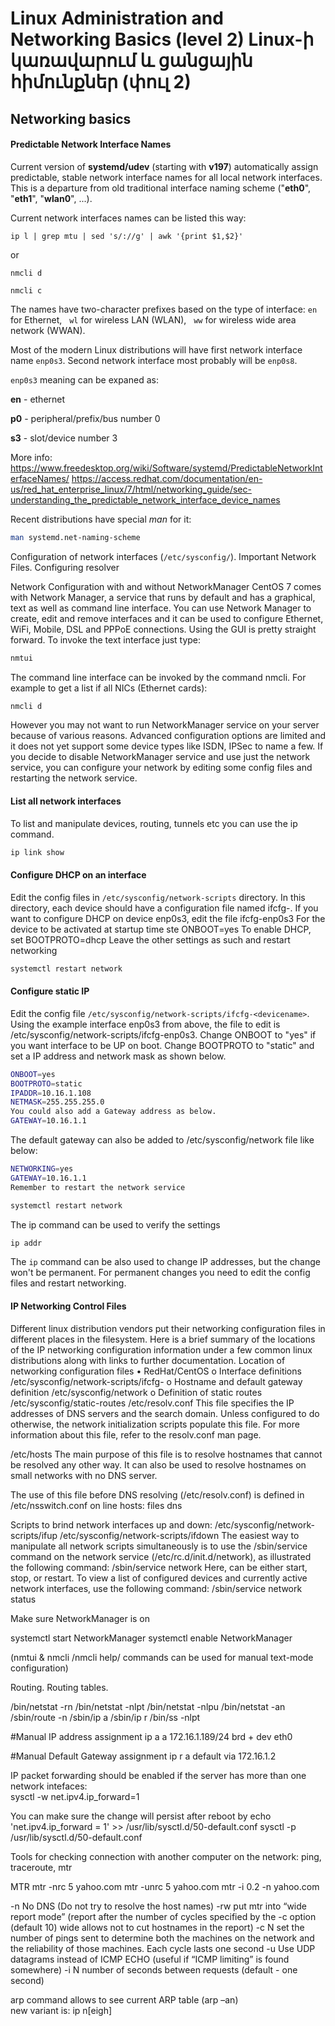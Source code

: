 # Linux Administration and Networking Basics (level 2) Linux-ի կառավարում և ցանցային հիմունքներ (փուլ 2)

## Networking basics

#### Predictable Network Interface Names
Current version of **systemd/udev** (starting with **v197**) automatically assign predictable, 
stable network interface names for all local network interfaces. 
This is a departure from old traditional interface naming scheme 
("**eth0**", "**eth1**", "**wlan0**", ...).

Current network interfaces names can be listed this way:

`ip l | grep mtu | sed 's/://g' | awk '{print $1,$2}' `

or

`nmcli d`

`nmcli c`


The names have two-character prefixes based on the type of interface:
`en` for Ethernet,
&nbsp; 
`wl` for wireless LAN (WLAN),
&nbsp;
`ww` for wireless wide area network (WWAN).

Most of the modern Linux distributions will have first network interface name 
`enp0s3`. Second network interface most probably will be `enp0s8`.

`enp0s3` meaning can be expaned as: 

**en** - ethernet 

**p0** - peripheral/prefix/bus number 0

**s3** - slot/device number 3

More info: https://www.freedesktop.org/wiki/Software/systemd/PredictableNetworkInterfaceNames/
https://access.redhat.com/documentation/en-us/red_hat_enterprise_linux/7/html/networking_guide/sec-understanding_the_predictable_network_interface_device_names

Recent distributions have special _man_ for it:

```bash
man systemd.net-naming-scheme
```


Configuration of network interfaces (`/etc/sysconfig/`).  Important Network Files.
Configuring resolver

Network Configuration with and without NetworkManager
CentOS 7 comes with Network Manager, a service that runs by default and has a graphical, text as well as command line interface. You can use Network Manager to create, edit and remove interfaces and it can be used to configure Ethernet, WiFi, Mobile, DSL and PPPoE connections. Using the GUI is pretty straight forward. To invoke the text interface just type:
```bash
nmtui
```
The command line interface can be invoked by the command nmcli. For example to get a list if all NICs (Ethernet cards):
```bash
nmcli d
```
However you may not want to run NetworkManager service on your server because of various reasons. Advanced configuration options are limited and it does not yet support some device types like ISDN, IPSec to name a few. If you decide to disable NetworkManager service and use just the network service, you can configure your network by editing some config files and restarting the network service.


#### List all network interfaces
To list and manipulate devices, routing, tunnels etc you can use the ip command.
```bash
ip link show
```

#### Configure DHCP on an interface
Edit the config files in `/etc/sysconfig/network-scripts` directory. In this directory, each device should have a configuration file named ifcfg-<device-name>. If you want to configure DHCP on device enp0s3, edit the file ifcfg-enp0s3
For the device to be activated at startup time ste ONBOOT=yes
To enable DHCP, set BOOTPROTO=dhcp
Leave the other settings as such and restart networking
```bash
systemctl restart network
```

#### Configure static IP
Edit the config file `/etc/sysconfig/network-scripts/ifcfg-<devicename>`. Using the example interface enp0s3 from above, the file to edit is /etc/sysconfig/network-scripts/ifcfg-enp0s3. Change ONBOOT to "yes" if you want interface to be UP on boot. Change BOOTPROTO to "static" and set a IP address and network mask as shown below.
```bash
ONBOOT=yes
BOOTPROTO=static
IPADDR=10.16.1.108
NETMASK=255.255.255.0
You could also add a Gateway address as below.
GATEWAY=10.16.1.1
```

The default gateway can also be added to /etc/sysconfig/network file like below:
```bash
NETWORKING=yes
GATEWAY=10.16.1.1
Remember to restart the network service
```

```bash
systemctl restart network
```

The ip command can be used to verify the settings
```bash
ip addr
```

The `ip` command can be also used to change IP addresses, but the change won't be permanent. For permanent changes you need to edit the config files and restart networking.


#### IP Networking Control Files

Different linux distribution vendors put their networking configuration files in different places in the filesystem. Here is a brief summary of the locations of the IP networking configuration information under a few common linux distributions along with links to further documentation. 
Location of networking configuration files
•	RedHat/CentOS
o	Interface definitions 				 /etc/sysconfig/network-scripts/ifcfg-<interface-name> 
o	Hostname and default gateway definition /etc/sysconfig/network 
o	Definition of static routes 			 /etc/sysconfig/static-routes 
/etc/resolv.conf
This file specifies the IP addresses of DNS servers and the search domain. 
Unless configured to do otherwise, the network initialization scripts populate this file. For more information about this file, refer to the resolv.conf man page.

/etc/hosts
The main purpose of this file is to resolve hostnames that cannot be resolved any other way. It can also be used to resolve hostnames on small networks with no DNS 
server. 

The use of this file before DNS resolving (/etc/resolv.conf) is defined in /etc/nsswitch.conf on line 
hosts:      files dns

Scripts to brind network interfaces up and down:
/etc/sysconfig/network-scripts/ifup
/etc/sysconfig/network-scripts/ifdown
The easiest way to manipulate all network scripts simultaneously is to use the /sbin/service command on the network service (/etc/rc.d/init.d/network), as illustrated the following command: 
/sbin/service network <action>
Here, <action> can be either start, stop, or restart. 
To view a list of configured devices and currently active network interfaces, use the following command: 
/sbin/service network status

Make sure NetworkManager is on

systemctl start NetworkManager
systemctl enable NetworkManager 

(nmtui & nmcli /nmcli help/ commands can be used for manual text-mode configuration)

Routing. Routing tables.

/bin/netstat -rn 
/bin/netstat -nlpt
/bin/netstat -nlpu
/bin/netstat -an
/sbin/route -n
/sbin/ip a
/sbin/ip r
/bin/ss -nlpt

#Manual IP address assignment
ip a a 172.16.1.189/24 brd + dev eth0

#Manual Default Gateway assignment
ip r a default via 172.16.1.2

IP packet forwarding should be enabled if the server has more than one network intefaces:  
sysctl -w net.ipv4.ip_forward=1

You can make sure the change will persist after reboot by
echo  'net.ipv4.ip_forward = 1'  >>  /usr/lib/sysctl.d/50-default.conf
sysctl -p /usr/lib/sysctl.d/50-default.conf  

Tools for checking connection with another computer on the network:
ping, traceroute, mtr

MTR
mtr -nrc 5 yahoo.com
mtr -unrc 5 yahoo.com
mtr -i 0.2 -n yahoo.com


-n	No DNS (Do not try to resolve the host names)
-rw 	put mtr into “wide report mode” (report after the number of cycles specified by the 
-c option (default 10) wide allows not to cut hostnames in the report)
-c N	set the number of pings sent to determine both the machines on the network and the reliability of those machines.  Each cycle lasts one second
-u	Use UDP datagrams instead of ICMP ECHO (useful if “ICMP limiting” is found somewhere)
-i N	number of seconds between requests (default - one second)

arp command allows to see current ARP table  (arp –an)  
new variant is: 
ip n[eigh]
 



